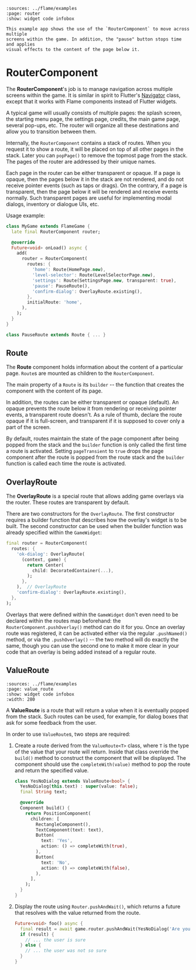 
```{flutter-app}
:sources: ../flame/examples
:page: router
:show: widget code infobox

This example app shows the use of the `RouterComponent` to move across multiple
screens within the game. In addition, the "pause" button stops time and applies
visual effects to the content of the page below it.
```


# RouterComponent

The **RouterComponent**'s job is to manage navigation across multiple screens within the game. It is
similar in spirit to Flutter's [Navigator][Flutter Navigator] class, except that it works with Flame
components instead of Flutter widgets.

A typical game will usually consists of multiple pages: the splash screen, the starting menu page,
the settings page, credits, the main game page, several pop-ups, etc. The router will organize
all these destinations and allow you to transition between them.

Internally, the `RouterComponent` contains a stack of routes. When you request it to show a route,
it will be placed on top of all other pages in the stack. Later you can `popPage()` to remove the
topmost page from the stack. The pages of the router are addressed by their unique names.

Each page in the router can be either transparent or opaque. If a page is opaque, then the pages
below it in the stack are not rendered, and do not receive pointer events (such as taps or drags).
On the contrary, if a page is transparent, then the page below it will be rendered and receive
events normally. Such transparent pages are useful for implementing modal dialogs, inventory or
dialogue UIs, etc.

Usage example:

```dart
class MyGame extends FlameGame {
  late final RouterComponent router;

  @override
  Future<void> onLoad() async {
    add(
      router = RouterComponent(
        routes: {
          'home': Route(HomePage.new),
          'level-selector': Route(LevelSelectorPage.new),
          'settings': Route(SettingsPage.new, transparent: true),
          'pause': PauseRoute(),
          'confirm-dialog': OverlayRoute.existing(),
        },
        initialRoute: 'home',
      ),
    );
  }
}

class PauseRoute extends Route { ... }
```

[Flutter Navigator]: https://api.flutter.dev/flutter/widgets/Navigator-class.html


## Route

The **Route** component holds information about the content of a particular page. `Route`s are
mounted as children to the `RouterComponent`.

The main property of a `Route` is its `builder` -- the function that creates the component with
the content of its page.

In addition, the routes can be either transparent or opaque (default). An opaque prevents the route
below it from rendering or receiving pointer events, a transparent route doesn't. As a rule of
thumb, declare the route opaque if it is full-screen, and transparent if it is supposed to cover
only a part of the screen.

By default, routes maintain the state of the page component after being popped from the stack
and the `builder` function is only called the first time a route is activated.  Setting
`pageTransient` to `true` drops the page component after the route is popped from the route stack
and the `builder` function is called each time the route is activated.


## OverlayRoute

The **OverlayRoute** is a special route that allows adding game overlays via the router. These
routes are transparent by default.

There are two constructors for the `OverlayRoute`. The first constructor requires a builder function
that describes how the overlay's widget is to be built. The second constructor can be used when the
builder function was already specified within the `GameWidget`:

```dart
final router = RouterComponent(
  routes: {
    'ok-dialog': OverlayRoute(
      (context, game) {
        return Center(
          child: DecoratedContainer(...),
        );
      },
    ),  // OverlayRoute
    'confirm-dialog': OverlayRoute.existing(),
  },
);
```

Overlays that were defined within the `GameWidget` don't even need to be declared within the routes
map beforehand: the `RouterComponent.pushOverlay()` method can do it for you. Once an overlay route
was registered, it can be activated either via the regular `.pushNamed()` method, or via the
`.pushOverlay()` -- the two method will do exactly the same, though you can use the second one to
make it more clear in your code that an overlay is being added instead of a regular route.


## ValueRoute

```{flutter-app}
:sources: ../flame/examples
:page: value_route
:show: widget code infobox
:width: 280
```

A **ValueRoute** is a route that will return a value when it is eventually popped from the stack.
Such routes can be used, for example, for dialog boxes that ask for some feedback from the user.

In order to use `ValueRoute`s, two steps are required:

1. Create a route derived from the `ValueRoute<T>` class, where `T` is the type of the value that
   your route will return. Inside that class override the `build()` method to construct the
   component that will be displayed. The component should use the `completeWith(value)` method to
   pop the route and return the specified value.

   ```dart
   class YesNoDialog extends ValueRoute<bool> {
     YesNoDialog(this.text) : super(value: false);
     final String text;

     @override
     Component build() {
       return PositionComponent(
         children: [
           RectangleComponent(),
           TextComponent(text: text),
           Button(
             text: 'Yes',
             action: () => completeWith(true),
           ),
           Button(
             text: 'No',
             action: () => completeWith(false),
           ),
         ],
       );
     }
   }
   ```

2. Display the route using `Router.pushAndWait()`, which returns a future that resolves with the
   value returned from the route.

   ```dart
   Future<void> foo() async {
     final result = await game.router.pushAndWait(YesNoDialog('Are you sure?'));
     if (result) {
       // ... the user is sure
     } else {
       // ... the user was not so sure
     }
   }
   ```
